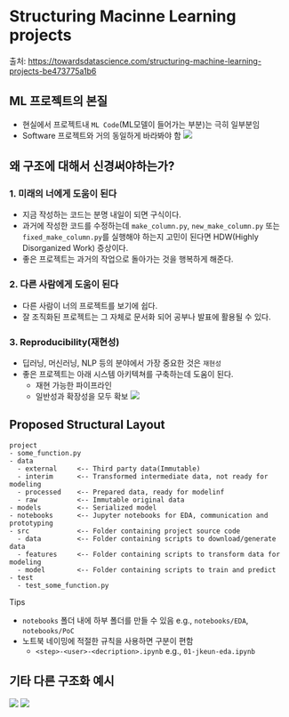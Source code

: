 # Structuring Macinne Learning projects
출처: https://towardsdatascience.com/structuring-machine-learning-projects-be473775a1b6

## ML 프로젝트의 본질
- 현실에서 프로젝트내 `ML Code`(ML모델이 들어가는 부분)는 극히 일부분임
- Software 프로젝트와 거의 동일하게 바라봐야 함
![](https://miro.medium.com/max/1400/1*RPBByp0ghAVu0CSeEQm1Tw.png)

## 왜 구조에 대해서 신경써야하는가?
### 1. 미래의 너에게 도움이 된다
- 지금 작성하는 코드는 분명 내일이 되면 구식이다.
- 과거에 작성한 코드를 수정하는데 `make_column.py`, `new_make_column.py` 또는 `fixed_make_column.py`를 실행해야 하는지 고민이 된다면 HDW(Highly Disorganized Work) 증상이다.
- 좋은 프로젝트는 과거의 작업으로 돌아가는 것을 행복하게 해준다.

### 2. 다른 사람에게 도움이 된다
- 다른 사람이 너의 프로젝트를 보기에 쉽다.
- 잘 조직화된 프로젝트는 그 자체로 문서화 되어 공부나 발표에 활용될 수 있다.

### 3. Reproducibility(재현성)
- 딥러닝, 머신러닝, NLP 등의 분야에서 가장 중요한 것은 `재현성`
- 좋은 프로젝트는 아래 시스템 아키텍쳐를 구축하는데 도움이 된다.
  - 재현 가능한 파이프라인
  - 일반성과 확장성을 모두 확보
![](https://miro.medium.com/max/640/1*fKlYtetGpfWDw0x7rdO6jQ.png)

## Proposed Structural Layout
```
project
- some_function.py
- data
  - external     <-- Third party data(Immutable)
  - interim      <-- Transformed intermediate data, not ready for modeling
  - processed    <-- Prepared data, ready for modelinf
  - raw          <-- Immutable original data
- models         <-- Serialized model
- notebooks      <-- Jupyter notebooks for EDA, communication and prototyping
- src            <-- Folder containing project source code
  - data         <-- Folder containing scripts to download/generate data
  - features     <-- Folder containing scripts to transform data for modeling
  - model        <-- Folder containing scripts to train and predict
- test
  - test_some_function.py
```

Tips
- `notebooks` 폴더 내에 하부 폴더를 만들 수 있음 e.g., `notebooks/EDA`, `notebooks/PoC`
- 노트북 네이밍에 적절한 규칙을 사용하면 구분이 편함
  -  `<step>-<user>-<decription>.ipynb` e.g., `01-jkeun-eda.ipynb`

## 기타 다른 구조화 예시
![](https://miro.medium.com/max/720/1*sBqK_JA3Sh6ebWkYBEKgUw.png)
![](https://lh5.googleusercontent.com/XTLsDEqlWzidMzudcmG4n3jPp2iCi82S2twX05PjTxMXYIDUaGlSdm3yml1GIn8TKeBup9XoyQnnq6cTxNLgNkgzZT-0eh_TcyRTfOjpuS8acVc9X0hPXk30fJmKsacQUkUKYr0W)
